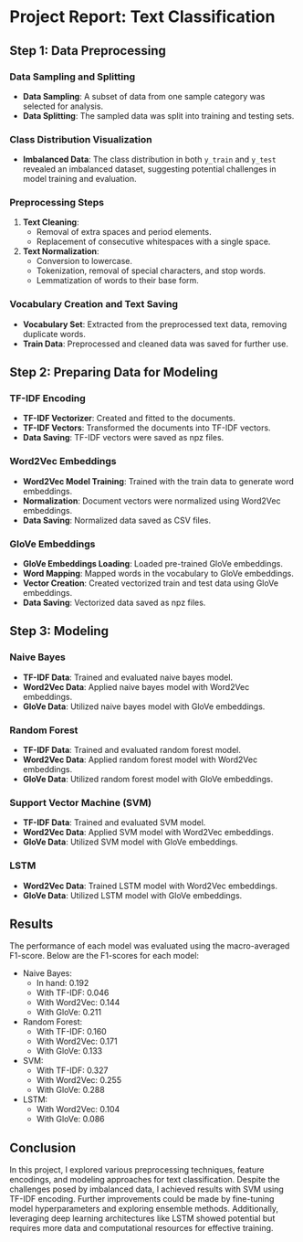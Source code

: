 # Project Report: Text Classification

## Step 1: Data Preprocessing

### Data Sampling and Splitting
- **Data Sampling**: A subset of data from one sample category was selected for analysis.
- **Data Splitting**: The sampled data was split into training and testing sets.

### Class Distribution Visualization
- **Imbalanced Data**: The class distribution in both `y_train` and `y_test` revealed an imbalanced dataset, suggesting potential challenges in model training and evaluation.

### Preprocessing Steps
1. **Text Cleaning**:
   - Removal of extra spaces and period elements.
   - Replacement of consecutive whitespaces with a single space.
2. **Text Normalization**:
   - Conversion to lowercase.
   - Tokenization, removal of special characters, and stop words.
   - Lemmatization of words to their base form.

### Vocabulary Creation and Text Saving
- **Vocabulary Set**: Extracted from the preprocessed text data, removing duplicate words.
- **Train Data**: Preprocessed and cleaned data was saved for further use.

## Step 2: Preparing Data for Modeling

### TF-IDF Encoding
- **TF-IDF Vectorizer**: Created and fitted to the documents.
- **TF-IDF Vectors**: Transformed the documents into TF-IDF vectors.
- **Data Saving**: TF-IDF vectors were saved as npz files.

### Word2Vec Embeddings
- **Word2Vec Model Training**: Trained with the train data to generate word embeddings.
- **Normalization**: Document vectors were normalized using Word2Vec embeddings.
- **Data Saving**: Normalized data saved as CSV files.

### GloVe Embeddings
- **GloVe Embeddings Loading**: Loaded pre-trained GloVe embeddings.
- **Word Mapping**: Mapped words in the vocabulary to GloVe embeddings.
- **Vector Creation**: Created vectorized train and test data using GloVe embeddings.
- **Data Saving**: Vectorized data saved as npz files.

## Step 3: Modeling

### Naive Bayes
- **TF-IDF Data**: Trained and evaluated naive bayes model.
- **Word2Vec Data**: Applied naive bayes model with Word2Vec embeddings.
- **GloVe Data**: Utilized naive bayes model with GloVe embeddings.

### Random Forest
- **TF-IDF Data**: Trained and evaluated random forest model.
- **Word2Vec Data**: Applied random forest model with Word2Vec embeddings.
- **GloVe Data**: Utilized random forest model with GloVe embeddings.

### Support Vector Machine (SVM)
- **TF-IDF Data**: Trained and evaluated SVM model.
- **Word2Vec Data**: Applied SVM model with Word2Vec embeddings.
- **GloVe Data**: Utilized SVM model with GloVe embeddings.

### LSTM
- **Word2Vec Data**: Trained LSTM model with Word2Vec embeddings.
- **GloVe Data**: Utilized LSTM model with GloVe embeddings.

## Results
The performance of each model was evaluated using the macro-averaged F1-score. Below are the F1-scores for each model:

- Naive Bayes: 
  - In hand: 0.192
  - With TF-IDF: 0.046
  - With Word2Vec: 0.144
  - With GloVe: 0.211
- Random Forest: 
  - With TF-IDF: 0.160
  - With Word2Vec: 0.171
  - With GloVe: 0.133
- SVM: 
  - With TF-IDF: 0.327
  - With Word2Vec: 0.255
  - With GloVe: 0.288
- LSTM: 
  - With Word2Vec: 0.104
  - With GloVe: 0.086

## Conclusion
In this project, I explored various preprocessing techniques, feature encodings, and modeling approaches for text classification. Despite the challenges posed by imbalanced data, I achieved results with SVM using TF-IDF encoding. Further improvements could be made by fine-tuning model hyperparameters and exploring ensemble methods. Additionally, leveraging deep learning architectures like LSTM showed potential but requires more data and computational resources for effective training.